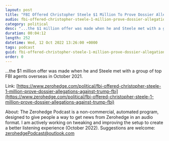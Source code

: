 ```yaml
---
layout: post
title: "FBI Offered Christopher Steele $1 Million To Prove Dossier Allegations Against Trump: FBI Analyst"
audio: fbi-offered-christopher-steele-1-million-prove-dossier-allegations-against-trump-fbi-0
category: political
desc: "...the $1 million offer was made when he and Steele met with a group of top FBI agents overseas in October 2021."
duration: 00:04:12
length: 252
datetime: Wed, 12 Oct 2022 13:26:00 +0000
tags: podcast
guid: fbi-offered-christopher-steele-1-million-prove-dossier-allegations-against-trump-fbi-0
order: 0
---
```

...the $1 million offer was made when he and Steele met with a group of top FBI agents overseas in October 2021.

Link: [https://www.zerohedge.com/political/fbi-offered-christopher-steele-1-million-prove-dossier-allegations-against-trump-fbi](https://www.zerohedge.com/political/fbi-offered-christopher-steele-1-million-prove-dossier-allegations-against-trump-fbi)

About: The Zerohedge Podcast is a non-commercial, automated program, designed to give people a way to get news from Zerohedge in an audio format.  I am actively working on tweaking and improving the setup to create a better listening experience (October 2022).  Suggestions are welcome: [zerohedgePodcast@outlook.com](mailto:zerohedgePodcast@outlook.com)